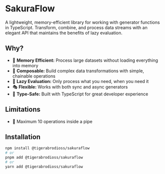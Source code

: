 # SakuraFlow

A lightweight, memory-efficient library for working with generator functions in TypeScript. Transform, combine, and process data streams with an elegant API that maintains the benefits of lazy evaluation.

## Why?

- 🌸 **Memory Efficient:** Process large datasets without loading everything into memory
- 🎯 **Composable:** Build complex data transformations with simple, chainable operations
- 🔄 **Lazy Evaluation:** Only process what you need, when you need it
- 🎭 **Flexible:** Works with both sync and async generators
- 🧪 **Type-Safe:** Built with TypeScript for great developer experience

## Limitations

- 🚫 Maximum 10 operations inside a pipe

## Installation

```bash
npm install @tigerabrodioss/sakuraflow
# or
pnpm add @tigerabrodioss/sakuraflow
# or
yarn add @tigerabrodioss/sakuraflow
```
